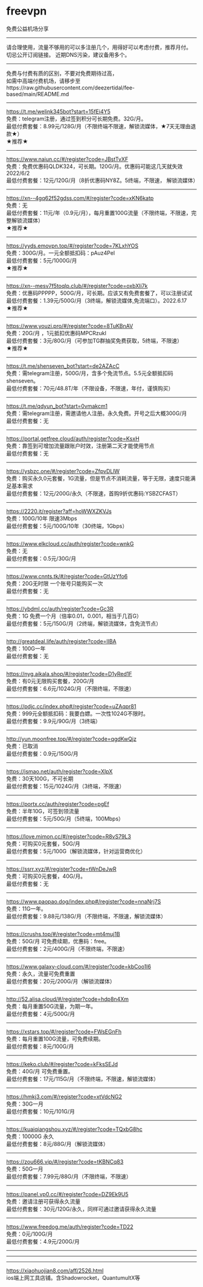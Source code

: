 # freevpn
免费公益机场分享  
****
请合理使用，流量不够用的可以多注册几个，用得好可以考虑付费，推荐月付。  
切忌公开订阅链接。  近期DNS污染，建议备用多个。  
****
免费与付费有质的区别，不要对免费期待过高，  
如需中高端付费机场，请移步至https://raw.githubusercontent.com/deezertidal/fee-based/main/README.md
****
https://t.me/welink345bot?start=15fEi4Y5  
免费：telegram注册，通过签到积分可长期免费。32G/月。  
最低付费套餐：8.99元/128G/月（不限终端不限速，解锁流媒体，★7天无理由退款★）  
★推荐★
****
https://www.naiun.cc/#/register?code=JBstTvXF  
免费：免费优惠码QLDK324，可长期。120G/月。优惠码可能这几天就失效2022/6/2  
最低付费套餐：12元/120G/月（8折优惠码NY8Z。5终端，不限速， 解锁流媒体）
****
https://xn--4gq62f52gdss.com/#/register?code=xKN6katp  
免费：无  
最低付费套餐：11元/年（0.9元/月），每月重置100G流量（不限终端，不限速，完整解锁流媒体）   
★推荐★
****
https://yyds.emovpn.top/#/register?code=7KLxhYOS  
免费：300G/月。一元全额抵扣码：pAuz4Pel  
最低付费套餐：5元/1000G/月  
★推荐★
****
https://xn--mesv7f5toqlp.club/#/register?code=oxbXIi7k  
免费：优惠码PPPPP，500G/月，可长期。应该又有免费套餐了，可以注册试试  
最低付费套餐：1.39元/500G/月（3终端，解锁流媒体,免流端口）。2022.6.17  
★推荐★
****
https://www.youzi.pro/#/register?code=8TuKBnAV  
免费：20G/月 ，1元抵扣优惠码MPCRzukl  
最低付费套餐：3元/80G/月（可参加TG群抽奖免费获取，5终端，不限速）  
★推荐★
****
https://t.me/shenseven_bot?start=de2AZAcC  
免费：需telegram注册，500G/月，含多个免流节点。5.5元全额抵扣码shenseven。    
最低付费套餐：70元/48.8T/年（不限设备，不限速，年付，谨慎购买）  
****
https://t.me/qdyun_bot?start=0vmakcm1  
免费：需telegram注册，需邀请他人注册。永久免费。开号之后大概300G/月  
最低付费套餐：无  
****
https://portal.getfree.cloud/auth/register?code=KsxH  
免费：靠签到可增加流量跟账户时效，注册第二天才能使用节点    
最低付费套餐：无
****
https://ysbzc.one/#/register?code=ZfpvDLlW    
免费：购买永久0元套餐，1G流量，但是节点不消耗流量，等于无限，速度只能满足基本需求    
最低付费套餐：12元/200G/永久（不限速，首购9折优惠码:YSBZCFAST）
****
https://2220.it/register?aff=hoWWXZKVJs  
免费：100G/10年 限速3Mbps  
最低付费套餐：5元/100G/10年（30终端，1Gbps）
****
https://www.elkcloud.cc/auth/register?code=wnkG  
免费：无  
最低付费套餐：0.5元/30G/月
****
https://www.cnnts.tk/#/register?code=GtUzYfo6  
免费：20G无时限 一个账号只能购买一次  
最低付费套餐：无
****
https://ybdml.cc/auth/register?code=Gc3R  
免费：1G 免费一个月（倍率0.01，0.001，相当于几百G）  
最低付费套餐：5元/150G/月（2终端，解锁流媒体，含免流节点）
****
http://greatdeal.life/auth/register?code=lIBA  
免费：100G一年  
最低付费套餐：无
****
https://nyg.aikala.shop/#/register?code=D1yRed1F  
免费：有0元无限购买套餐，200G/月  
最低付费套餐：6.6元/1024G/月（不限终端，不限速）
****
https://pdjc.cc/index.php#/register?code=uZAqpr81  
免费：999元全额抵扣码：我要白嫖。一次性1024G不限时。  
最低付费套餐：9.9元/90G/月（3终端）
****
http://yun.moonfree.top/#/register?code=qgdKwQjz  
免费：已取消  
最低付费套餐：0.9元/150G/月
****
https://jsmao.net/auth/register?code=XIpX  
免费：30天100G，不可长期  
最低付费套餐：15元/1024G/月（3终端，不限速）  
****  
https://portx.cc/auth/register?code=pgEf  
免费：半年10G，可签到领流量  
最低付费套餐：5元/50G/月（5终端，100Mbps）
****
https://love.mimon.cc/#/register?code=R8vS79L3  
免费：可购买0元套餐，50G/月  
最低付费套餐：5元/100G（解锁流媒体，针对运营商优化）
****
https://ssrr.xyz/#/register?code=tWnDeJwR  
免费：可购买0元套餐，40G/月。  
最低付费套餐：无
****
https://www.paopao.dog/index.php#/register?code=nnaNrj7S  
免费：11G一年。  
最低付费套餐：9.88元/138G/月（不限终端，不限速，解锁流媒体）  
****
https://crushs.top/#/register?code=mt4muj1B  
免费：50G/月 可免费续期，优惠码：free。  
最低付费套餐：2元/400G/月（不限终端，不限速）
****
https://www.galaxy-cloud.com/#/register?code=kbCoo1l6    
免费：永久，流量可免费重置    
最低付费套餐：20元/200G/月（解锁流媒体）
****
http://52.alisa.cloud/#/register?code=hdp8n4Xm  
免费：每月重置50G流量，为期一年。  
最低付费套餐：4元/500G/月
****
https://xstars.top/#/register?code=FWsEGnFh  
免费：每月重置100G流量，可免费续期。  
最低付费套餐：8元/100G/月
****
https://keko.club/#/register?code=kFksSEJd  
免费：40G/月 可免费重置。  
最低付费套餐：17元/115G/月（不限终端，不限速，解锁流媒体）
****
https://hmkj3.com/#/register?code=xtVdcNG2  
免费：30G一月  
最低付费套餐：10元/101G/月
****
https://kuaiqiangshou.xyz/#/register?code=TQxbG8hc  
免费：10000G 永久  
最低付费套餐：8元/88G/月（解锁流媒体）
****
https://zou666.vip/#/register?code=tKBNCq83  
免费：50G一月  
最低付费套餐：7.99元/88G/月（不限终端，不限速）
****
https://panel.vp0.cc/#/register?code=DZ9Ek9U5  
免费：邀请注册可获得永久流量  
最低付费套餐：30元/120G/永久，同样可通过邀请获得永久流量
****
https://www.freedog.me/auth/register?code=TD22  
免费：0元/100G/月  
最低付费套餐：4.9元/200G/月
****
****
****
https://xiaohuojian8.com/aff/2526.html  
ios端上网工具店铺。含Shadowrocket，QuantumultX等
